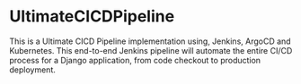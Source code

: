 # UltimateCICDPipeline
This is a Ultimate CICD Pipeline implementation using, Jenkins, ArgoCD and Kubernetes.
This end-to-end Jenkins pipeline will automate the entire CI/CD process for a Django application, from code checkout to production deployment.
